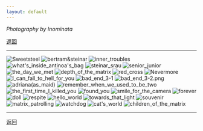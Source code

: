 ```yaml
---
layout: default
---
```


_Photography by Inominata_

[返回](../)

* * *

<link rel="stylesheet" href="{{ '/assets/css/style.css' | relative_url }}">

<div class="gallery">
    <img src="../docs/assets/images/Sweetsteel.png" alt="Sweetsteel">
    <img src="../docs/assets/images/bertram&steinar.jpg" alt="bertram&steinar">
    <img src="../docs/assets/images/inner_troubles.jpg" alt="inner_troubles">
    <img src="../docs/assets/images/what's_inside_antinoa's_bag.png" alt="what's_inside_antinoa's_bag">
    <img src="../docs/assets/images/steinar_srau.png" alt="steinar_srau">
    <img src="../docs/assets/images/senior_junior.png" alt="senior_junior">
    <img src="../docs/assets/images/the_day_we_met.png" alt="the_day_we_met" />
    <img src="../docs/assets/images/depth_of_the_matrix.png" alt="depth_of_the_matrix" />
    <img src="../docs/assets/images/red_cross.png" alt="red_cross" />
    <img src="../docs/assets/images/Nevermore.JPG" alt="Nevermore" />
    <img src="../docs/assets/images/I_can_fall_to_hell_for_you.JPG" alt="I_can_fall_to_hell_for_you" />
    <img src="../docs/assets/images/bad_end_3-1.JPG" alt="bad_end_3-1" />
    <img src="../docs/assets/images/bad_end_3-2.png" alt="bad_end_3-2.png" />
    <img src="../docs/assets/images/adriana(as_maid).jpg" alt="adriana(as_maid)" />
    <img src="../docs/assets/images/remember_when_we_used_to_be_two.jpg" alt="remember_when_we_used_to_be_two" />
    <img src="../docs/assets/images/the_first_time_I_killed_you.jpg" alt="the_first_time_I_killed_you" />
    <img src="../docs/assets/images/found_you.png" alt="found_you" />
    <img src="../docs/assets/images/smile_for_the_camera.png" alt="smile_for_the_camera" />
    <img src="../docs/assets/images/forever.png" alt="forever" />
    <img src="../docs/assets/images/doll.png" alt="doll" />
    <img src="../docs/assets/images/respite.png" alt="respite" />
    <img src="../docs/assets/images/hello_world.jpg" alt="hello_world" />
    <img src="../docs/assets/images/towards_that_light.png" alt="towards_that_light" />
    <img src="../docs/assets/images/souvenir.png" alt="souvenir" />
    <img src="../docs/assets/images/matrix_patrolling.png" alt="matrix_patrolling" />
    <img src="../docs/assets/images/watchdog.jpg" alt="watchdog" />
    <img src="../docs/assets/images/cat's_world.png" alt="cat's_world" />
    <img src="../docs/assets/images/children_of_the_matrix.png" alt="children_of_the_matrix" />
</div>

* * *

[返回](../)

<br/>
